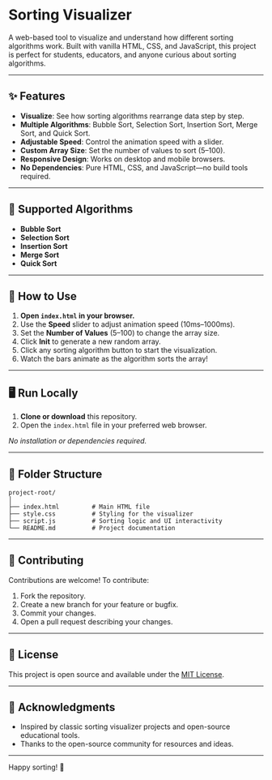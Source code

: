 # Sorting Visualizer

A web-based tool to visualize and understand how different sorting algorithms work. Built with vanilla HTML, CSS, and JavaScript, this project is perfect for students, educators, and anyone curious about sorting algorithms.

---

## ✨ Features

- **Visualize**: See how sorting algorithms rearrange data step by step.
- **Multiple Algorithms**: Bubble Sort, Selection Sort, Insertion Sort, Merge Sort, and Quick Sort.
- **Adjustable Speed**: Control the animation speed with a slider.
- **Custom Array Size**: Set the number of values to sort (5–100).
- **Responsive Design**: Works on desktop and mobile browsers.
- **No Dependencies**: Pure HTML, CSS, and JavaScript—no build tools required.

---

## 🧮 Supported Algorithms

- **Bubble Sort**
- **Selection Sort**
- **Insertion Sort**
- **Merge Sort**
- **Quick Sort**

---

## 🚀 How to Use

1. **Open `index.html` in your browser.**
2. Use the **Speed** slider to adjust animation speed (10ms–1000ms).
3. Set the **Number of Values** (5–100) to change the array size.
4. Click **Init** to generate a new random array.
5. Click any sorting algorithm button to start the visualization.
6. Watch the bars animate as the algorithm sorts the array!

---

## 🖥️ Run Locally

1. **Clone or download** this repository.
2. Open the `index.html` file in your preferred web browser.

_No installation or dependencies required._

---

## 📁 Folder Structure

```
project-root/
│
├── index.html         # Main HTML file
├── style.css          # Styling for the visualizer
├── script.js          # Sorting logic and UI interactivity
└── README.md          # Project documentation
```

---

## 🤝 Contributing

Contributions are welcome! To contribute:
1. Fork the repository.
2. Create a new branch for your feature or bugfix.
3. Commit your changes.
4. Open a pull request describing your changes.

---

## 📄 License

This project is open source and available under the [MIT License](LICENSE).

---

## 🙏 Acknowledgments

- Inspired by classic sorting visualizer projects and open-source educational tools.
- Thanks to the open-source community for resources and ideas.

---

Happy sorting! 🎉 
